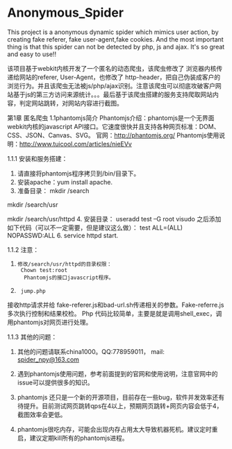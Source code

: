 Anonymous_Spider
================

This project is a anonymous dynamic spider which mimics user action, by creating fake referer, fake user-agent,fake cookies. And the most important thing is that this spider can not be detected by php, js and ajax. It's so great and easy to use!!

该项目基于webkit内核开发了一个匿名的动态爬虫，该爬虫修改了 浏览器内核传递给网站的referer, User-Agent，也修改了 http-header，把自己伪装成客户的浏览行为。并且该爬虫无法被js/php/ajax识别。注意该爬虫可以彻底攻破客户网站基于js的第三方访问来源统计。。。最后基于该爬虫搭建的服务支持爬取网站内容，判定网站跳转，对网站内容进行截图。

第1章	 匿名爬虫
1.1phantomjs简介
Phantomjs介绍：phantomjs是一个无界面webkit内核的javascript API接口。它速度很快并且支持各种网页标准：DOM、CSS、JSON、Canvas、SVG。
官网：http://phantomjs.org/
Phantomjs使用说明：http://www.tuicool.com/articles/nieEVv

1.1.1 安装和服务搭建：
1. 请直接将phantomjs程序拷贝到/bin/目录下。
2.  安装apache：yum install apache.
3.  准备目录： 
mkdir /search

mkdir /search/usr

mkdir /search/usr/httpd
4. 安装目录：
useradd test –G root 
visudo 之后添加如下代码（可以不一定需要，但是建议这么做）：
		           test    ALL=(ALL)       NOPASSWD:ALL
6. service httpd start.

1.1.2 注意：
1.     修改/search/usr/httpd的目录权限：
	    Chown test:root
	     Phantomjs的接口javascript程序。
2.      jump.php
接收http请求并给 fake-referer.js和bad-url.sh传递相关的参数。Fake-referre.js多次执行控制和结果校检。
Php 代码比较简单，主要是就是调用shell_exec，调用phantomjs对网页进行处理。


1.1.3 其他的问题：
1. 其他的问题请联系china1000。QQ:778959011， mail: spider_npy@163.com


2. 遇到phantomjs使用问题，参考前面提到的官网和使用说明，注意官网中的issue可以提供很多的知识。


3. phantomjs 还只是一个新的开源项目，目前存在一些bug，软件并发效率还有待提升。目前测试网页跳转qps在4以上，预期网页跳转+网页内容会低于4，截图效率会更低。


4. phantomjs很吃内存，可能会出现内存占用太大导致机器死机。建议定时重启，建议定期kill所有的phantomjs进程。
